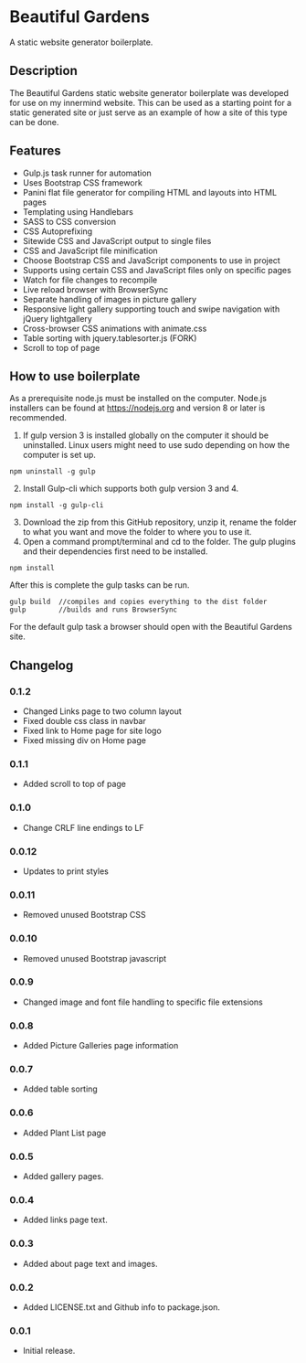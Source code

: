 # Beautiful Gardens #

A static website generator boilerplate.

## Description ##

The Beautiful Gardens static website generator boilerplate was developed for use on my innermind website. This can be used as a starting point for a static generated site or just serve as an example of how a site of this type can be done.

## Features ##

* Gulp.js task runner for automation
* Uses Bootstrap CSS framework
* Panini flat file generator for compiling HTML and layouts into HTML pages
* Templating using Handlebars
* SASS to CSS conversion
* CSS Autoprefixing
* Sitewide CSS and JavaScript output to single files
* CSS and JavaScript file minification
* Choose Bootstrap CSS and JavaScript components to use in project
* Supports using certain CSS and JavaScript files only on specific pages
* Watch for file changes to recompile
* Live reload browser with BrowserSync
* Separate handling of images in picture gallery
* Responsive light gallery supporting touch and swipe navigation with jQuery lightgallery
* Cross-browser CSS animations with animate.css
* Table sorting with jquery.tablesorter.js (FORK)
* Scroll to top of page

## How to use boilerplate ##

As a prerequisite node.js must be installed on the computer. Node.js installers can be found at https://nodejs.org and version 8 or later is recommended.

1. If gulp version 3 is installed globally on the computer it should be uninstalled. Linux users might need to use sudo depending on how the computer is set up.
```
npm uninstall -g gulp
```
2. Install Gulp-cli which supports both gulp version 3 and 4.
```
npm install -g gulp-cli
```
3. Download the zip from this GitHub repository, unzip it, rename the folder to what you want and move the folder to where you to use it.
4. Open a command prompt/terminal and cd to the folder. The gulp plugins and their dependencies first need to be installed.
```
npm install
```
After this is complete the gulp tasks can be run.
```
gulp build  //compiles and copies everything to the dist folder
gulp        //builds and runs BrowserSync
```

For the default gulp task a browser should open with the Beautiful Gardens site.

## Changelog ##

### 0.1.2 ###
* Changed Links page to two column layout
* Fixed double css class in navbar
* Fixed link to Home page for site logo
* Fixed missing div on Home page

### 0.1.1 ###
* Added scroll to top of page

### 0.1.0 ###
* Change CRLF line endings to LF

### 0.0.12 ###
* Updates to print styles

### 0.0.11 ###
* Removed unused Bootstrap CSS

### 0.0.10 ###
* Removed unused Bootstrap javascript

### 0.0.9 ###
* Changed image and font file handling to specific file extensions

### 0.0.8 ###
* Added Picture Galleries page information

### 0.0.7 ###
* Added table sorting

### 0.0.6 ###
* Added Plant List page

### 0.0.5 ###
* Added gallery pages.

### 0.0.4 ###
* Added links page text.

### 0.0.3 ###
* Added about page text and images.

### 0.0.2 ###
* Added LICENSE.txt and Github info to package.json.

### 0.0.1 ###
* Initial release.

